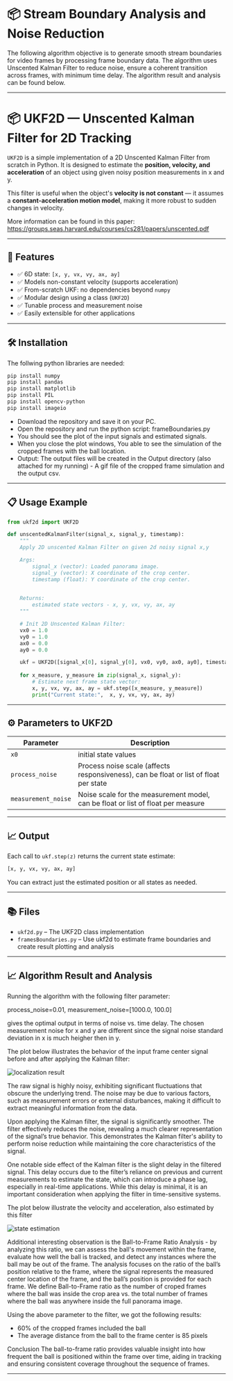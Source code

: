 
# 📦 Stream Boundary Analysis and Noise Reduction
The following algorithm objective is to generate smooth stream boundaries for video frames by processing frame boundary data. 
The algorithm uses Unscented Kalman Filter to reduce noise, ensure a coherent transition across frames, with minimum time delay.
The algorithm result and analysis can be found below.

---

# 📦 UKF2D — Unscented Kalman Filter for 2D Tracking

`UKF2D` is a simple implementation of a 2D Unscented Kalman Filter from scratch in Python. It is designed to estimate the **position, velocity, and acceleration** of an object using given noisy position measurements in x and y.

This filter is useful when the object's **velocity is not constant** — it assumes a **constant-acceleration motion model**, making it more robust to sudden changes in velocity.

More information can be found in this paper:
https://groups.seas.harvard.edu/courses/cs281/papers/unscented.pdf

---

## 🚀 Features

- ✅ 6D state: `[x, y, vx, vy, ax, ay]`
- ✅ Models non-constant velocity (supports acceleration)
- ✅ From-scratch UKF: no dependencies beyond `numpy`
- ✅ Modular design using a class (`UKF2D`)
- ✅ Tunable process and measurement noise
- ✅ Easily extensible for other applications

---

## 🛠️ Installation

The follwing python libraries are needed:

```bash
pip install numpy
pip install pandas
pip install matplotlib
pip install PIL
pip install opencv-python
pip install imageio
```
- Download the repository and save it on your PC. 
- Open the repository and run the python script: frameBoundaries.py
- You should see the plot of the input signals and estimated signals.
- When you close the plot windows, You able to see the simulation of the cropped frames with the ball location.
- Output: The output files will be created in the Output directory (also attached for my running) - A gif file of the cropped frame simulation and the output csv. 

---

## 📋 Usage Example

```python
from ukf2d import UKF2D

def unscentedKalmanFilter(signal_x, signal_y, timestamp):
    """
    Apply 2D unscented Kalman Filter on given 2d noisy signal x,y 

    Args:
        signal_x (vector): Loaded panorama image.
        signal_y (vector): X coordinate of the crop center.
        timestamp (float): Y coordinate of the crop center.
        

    Returns:
        estimated state vectors - x, y, vx, vy, ax, ay 
    """

    # Init 2D Unscented Kalman Filter: 
    vx0 = 1.0
    vy0 = 1.0
    ax0 = 0.0
    ay0 = 0.0

    ukf = UKF2D([signal_x[0], signal_y[0], vx0, vy0, ax0, ay0], timestamp)
    
    for x_measure, y_measure in zip(signal_x, signal_y):
        # Estimate next frame state vector:
        x, y, vx, vy, ax, ay = ukf.step([x_measure, y_measure])
        print("Current state:",  x, y, vx, vy, ax, ay)
```

---

## ⚙️ Parameters to UKF2D

| Parameter         | Description                                           |
|------------------|-------------------------------------------------------|
| `x0`              | initial state values          |
| `process_noise`   | Process noise scale (affects responsiveness), can be float or list of float per state |
| `measurement_noise` | Noise scale for the measurement model, can be float or list of float per measure    |

---

## 📈 Output

Each call to `ukf.step(z)` returns the current state estimate:
```python
[x, y, vx, vy, ax, ay]
```
You can extract just the estimated position or all states as needed.

---


## 📚 Files

- `ukf2d.py` – The UKF2D class implementation
- `framesBoundaries.py` – Use ukf2d to estimate frame boundaries and create result plotting and analysis

---

## 📈 Algorithm Result and Analysis

Running the algorithm with the following filter parameter:

process_noise=0.01, 
measurement_noise=[1000.0, 100.0]

gives the optimal output in terms of noise vs. time delay. The chosen measurement noise for x and y are different since the signal noise standard deviation in x is much heigher then in y.

The plot below illustrates the behavior of the input frame center signal before and after applying the Kalman filter:

![localization result](Output/localiztion_result.png)

The raw signal is highly noisy, exhibiting significant fluctuations that obscure the underlying trend. The noise may be due to various factors, such as measurement errors or external disturbances, making it difficult to extract meaningful information from the data.

Upon applying the Kalman filter, the signal is significantly smoother. The filter effectively reduces the noise, revealing a much clearer representation of the signal’s true behavior. This demonstrates the Kalman filter's ability to perform noise reduction while maintaining the core characteristics of the signal.

One notable side effect of the Kalman filter is the slight delay in the filtered signal. This delay occurs due to the filter’s reliance on previous and current measurements to estimate the state, which can introduce a phase lag, especially in real-time applications. While this delay is minimal, it is an important consideration when applying the filter in time-sensitive systems.

The plot below illustrate the velocity and acceleration, also estimated by this filter

![state estimation](Output/state_estimation.png)

Additional interesting observation is the Ball-to-Frame Ratio Analysis - by analyzing this ratio, we can assess the ball's movement within the frame, evaluate how well the ball is tracked, and detect any instances where the ball may be out of the frame.
The analysis focuses on the ratio of the ball’s position relative to the frame, where the signal represents the measured center location of the frame, and the ball’s position is provided for each frame.
We define Ball-to-Frame ratio as the number of croped frames where the ball was inside the crop area vs. the total number of frames where the ball was anywhere inside the full panorama image.

Using the above parameter to the filter, we got the following results:
- 60% of the cropped frames included the ball
- The average distance from the ball to the frame center is 85 pixels

Conclusion
The ball-to-frame ratio provides valuable insight into how frequent the ball is positioned within the frame over time, aiding in tracking and ensuring consistent coverage throughout the sequence of frames.

---
